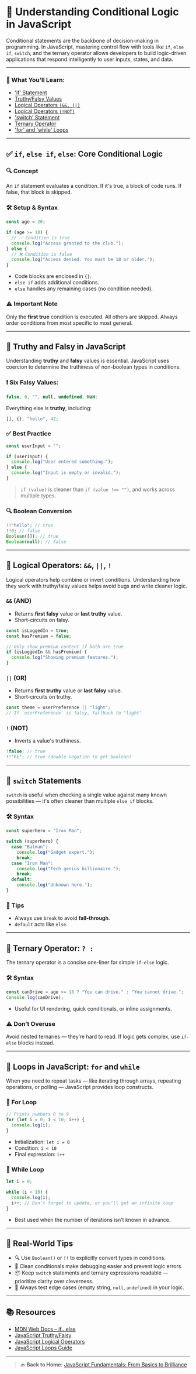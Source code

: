 # 🧠 Understanding Conditional Logic in JavaScript

Conditional statements are the backbone of decision-making in programming. In JavaScript, mastering control flow with tools like `if`, `else if`, `switch`, and the ternary operator allows developers to build logic-driven applications that respond intelligently to user inputs, states, and data.

---

### 📌 What You’ll Learn:

- ['if' Statement](./01-if-statement.md)
- [Truthy/Falsy Values](./02-truthy-and-falsy-values.md)
- [Logical Operators `(&&, ||)`](./03-logical-operators-AND-OR.md)
- [Logical Operators `(!NOT)`](./04-logical-operators-!NOT.md)
- ['switch' Statement](./05-switch-statement.md)
- [Ternary Operator](./06-ternary-operator.md)
- ['for' and 'while' Loops](./07-for-and-while-loops.md)

---

## ✅ `if`, `else if`, `else`: Core Conditional Logic

### 🔍 Concept

An `if` statement evaluates a condition. If it's true, a block of code runs. If false, that block is skipped.

### 🛠️ Setup & Syntax

```javascript
const age = 20;

if (age >= 18) {
  // ✅ Condition is true
  console.log("Access granted to the club.");
} else {
  // ❌ Condition is false
  console.log("Access denied. You must be 18 or older.");
}
```

- Code blocks are enclosed in `{}`.
- `else if` adds additional conditions.
- `else` handles any remaining cases (no condition needed).

### ⚠️ Important Note

Only the **first true** condition is executed. All others are skipped. Always order conditions from most specific to most general.

---

## 🔁 Truthy and Falsy in JavaScript

Understanding **truthy** and **falsy** values is essential. JavaScript uses coercion to determine the truthiness of non-boolean types in conditions.

### ❗ Six Falsy Values:

```js
false, 0, "", null, undefined, NaN;
```

Everything else is **truthy**, including:

```js
[], {}, "hello", 42;
```

### ✅ Best Practice

```javascript
const userInput = "";

if (userInput) {
  console.log("User entered something.");
} else {
  console.log("Input is empty or invalid.");
}
```

> `if (value)` is cleaner than `if (value !== "")`, and works across multiple types.

### 🔍 Boolean Conversion

```javascript
!!"hello"; // true
!!0; // false
Boolean([]); // true
Boolean(null); // false
```

---

## 🔗 Logical Operators: `&&`, `||`, `!`

Logical operators help combine or invert conditions. Understanding how they work with truthy/falsy values helps avoid bugs and write cleaner logic.

### `&&` (AND)

- Returns **first falsy** value or **last truthy** value.
- Short-circuits on falsy.

```javascript
const isLoggedIn = true;
const hasPremium = false;

// Only show premium content if both are true
if (isLoggedIn && hasPremium) {
  console.log("Showing premium features.");
}
```

### `||` (OR)

- Returns **first truthy** value or **last falsy** value.
- Short-circuits on truthy.

```javascript
const theme = userPreference || "light";
// If `userPreference` is falsy, fallback to "light"
```

### `!` (NOT)

- Inverts a value's truthiness.

```javascript
!false; // true
!!"hi"; // true (double negation to get boolean)
```

---

## 🧱 `switch` Statements

`switch` is useful when checking a single value against many known possibilities — it's often cleaner than multiple `else if` blocks.

### 🛠️ Syntax

```javascript
const superhero = "Iron Man";

switch (superhero) {
  case "Batman":
    console.log("Gadget expert.");
    break;
  case "Iron Man":
    console.log("Tech genius billionaire.");
    break;
  default:
    console.log("Unknown hero.");
}
```

### 🧠 Tips

- Always use `break` to avoid **fall-through**.
- `default` acts like `else`.

---

## 🧪 Ternary Operator: `? :`

The ternary operator is a concise one-liner for simple `if-else` logic.

### 🛠️ Syntax

```javascript
const canDrive = age >= 18 ? "You can drive." : "You cannot drive.";
console.log(canDrive);
```

- Useful for UI rendering, quick conditionals, or inline assignments.

### ⚠️ Don’t Overuse

Avoid nested ternaries — they’re hard to read. If logic gets complex, use `if-else` blocks instead.

---

## 🔁 Loops in JavaScript: `for` and `while`

When you need to repeat tasks — like iterating through arrays, repeating operations, or polling — JavaScript provides loop constructs.

### 🔄 For Loop

```javascript
// Prints numbers 0 to 9
for (let i = 0; i < 10; i++) {
  console.log(i);
}
```

- Initialization: `let i = 0`
- Condition: `i < 10`
- Final expression: `i++`

### 🔄 While Loop

```javascript
let i = 0;

while (i < 10) {
  console.log(i);
  i++; // Don’t forget to update, or you’ll get an infinite loop
}
```

- Best used when the number of iterations isn’t known in advance.

---

## 🧠 Real-World Tips

- 🔍 Use `Boolean()` or `!!` to explicitly convert types in conditions.
- 🧼 Clean conditionals make debugging easier and prevent logic errors.
- 📦 Keep `switch` statements and ternary expressions readable — prioritize clarity over cleverness.
- 🐛 Always test edge cases (empty string, `null`, `undefined`) in your logic.

---

## 📚 Resources

- [MDN Web Docs – if...else](https://developer.mozilla.org/en-US/docs/Web/JavaScript/Reference/Statements/if...else)
- [JavaScript Truthy/Falsy](https://developer.mozilla.org/en-US/docs/Glossary/Truthy)
- [JavaScript Logical Operators](https://developer.mozilla.org/en-US/docs/Web/JavaScript/Guide/Expressions_and_Operators#logical_operators)
- [JavaScript Loops Guide](https://developer.mozilla.org/en-US/docs/Web/JavaScript/Guide/Loops_and_iteration)

---

> 🔙 **Back to Home:** [JavaScript Fundamentals: From Basics to Brilliance](../index.md)
